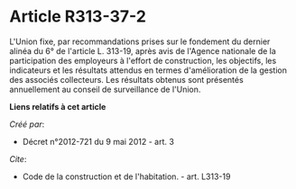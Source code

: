 # Article R313-37-2

L'Union fixe, par recommandations prises sur le fondement du dernier alinéa du 6° de l'article L. 313-19, après avis de
l'Agence nationale de la participation des employeurs à l'effort de construction, les objectifs, les indicateurs et les
résultats attendus en termes d'amélioration de la gestion des associés collecteurs. Les résultats obtenus sont présentés
annuellement au conseil de surveillance de l'Union.

**Liens relatifs à cet article**

_Créé par_:

  - Décret n°2012-721 du 9 mai 2012 - art. 3

_Cite_:

  - Code de la construction et de l'habitation. - art. L313-19
